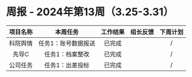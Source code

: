 # 周报 - 2024年第13周（3.25-3.31）


|  项目名称  | 本周任务 | 工作结果 | 组长反馈 |  下周计划| 
|:----------:|:--------:|:--------:|:--------:|:--------:|
|  科院舆情       | 任务1：账号数据报送        | 已完成      |       |     /  |
|  先导C       | 任务1：档案整改        | 已完成      |       |     /  |
|  公司任务       | 任务1：出差投标        | 已完成      |       |     /  |
